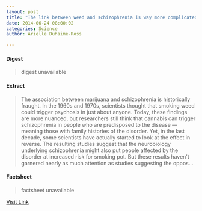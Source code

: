 ```yaml
---
layout: post
title: "The link between weed and schizophrenia is way more complicated than we thought"
date: 2014-06-24 08:00:02
categories: Science
author: Arielle Duhaime-Ross

---
```



#### Digest
>digest unavailable

#### Extract
>The association between marijuana and schizophrenia is historically fraught. In the 1960s and 1970s, scientists thought that smoking weed could trigger psychosis in just about anyone. Today, these findings are more nuanced, but researchers still think that cannabis can trigger schizophrenia in people who are predisposed to the disease — meaning those with family histories of the disorder. Yet, in the last decade, some scientists have actually started to look at the effect in reverse. The resulting studies suggest that the neurobiology underlying schizophrenia might also put people affected by the disorder at increased risk for smoking pot. But these results haven't garnered nearly as much attention as studies suggesting the oppos...

#### Factsheet
>factsheet unavailable

[Visit Link](http://www.theverge.com/2014/6/24/5836762/the-link-between-weed-and-schizophrenia-is-way-more-complicated-than)



